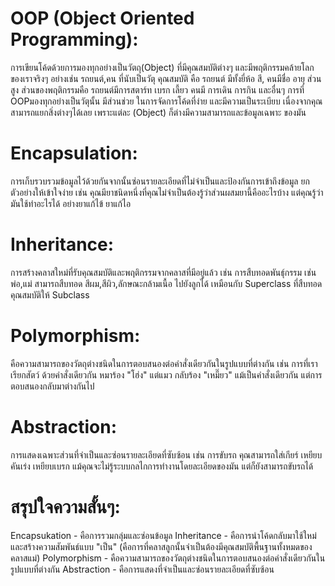 # OOP (Object Oriented Programming): 
การเขียนโค้ดด้วยการมองทุกอย่างเป็นวัตถุ(Object) ที่มีคุณสมบัติต่างๆ  และมีพฤติกรรมคล้ายโลกของเราจริงๆ อย่างเช่น รถยนต์,คน ที่นับเป็นวัตุ คุณสมบัติ คือ รถยนต์ มีทั้งยี่ห้อ สี, คนมีชื่อ อายุ ส่วนสูง ส่วนของพฤติกรรมคือ รถยนต์มีการสตาร์ท เบรก เลี้ยว คนมี การเดิน การกิน และอื่นๆ การที่ OOPมองทุกอย่างเป็นวัตุนั้น มีส่วนช่วย ในการจัดการโค้ดที่ง่าย และมีความเป็นระเบียบ เนื่องจากคุณ สามารถแยกสิ่งต่างๆได้เลย เพราะแต่ละ (Object) ก็ต่างมีความสามารถและข้อมูลเฉพาะ ของมัน 

# Encapsulation: 
การเก็บรวบรวมข้อมูลไว้ด้วยกันจากนั้นซ่อนรายละเอียดที่ไม่จำเป็นและป้องกันการเข้าถึงข้อมูล ยกตัวอย่างให้เข้าใจง่าย เช่น คุณมียาชนิดหนึ่งที่คุณไม่จำเป็นต้องรู้ว่าส่วนผสมยานี้คืออะไรบ้าง แต่คุณรู้ว่ามันใช้ทำอะไรได้ อย่างยาแก้ไข้ ยาแก้ไอ

# Inheritance: 
การสร้างคลาสใหม่ที่รับคุณสมบัติและพฤติกรรมจากคลาสที่มีอยู่แล้ว เช่น การสืบทอดพันธุ์กรรม เช่น พ่อ,แม่ สามารถสืบทอด สีผม,สีผิว,ลักษณะกล้ามเนื้อ ไปยังลูกได้ เหมือนกับ Superclass ที่สืบทอดคุณสมบัติให้ Subclass

# Polymorphism:  
คือความสามารถของวัตถุต่างชนิดในการตอบสนองต่อคำสั่งเดียวกันในรูปแบบที่ต่างกัน เช่น การที่เราเรียกสัตว์ ด้วยคำสั่งเดียวกัน หมาร้อง "โฮ่ง" แต่แมว กลับร้อง "เหมี๊ยว" แม้เป็นคำสั่งเดียวกัน แต่การตอบสนองกลับมาต่างกันไป

# Abstraction: 
การแสดงเฉพาะส่วนที่จำเป็นและซ่อนรายละเอียดที่ซับซ้อน เช่น การขับรถ คุณสามารถใส่เกียร์ เหยียบคันเร่ง เหยียบเบรก แม้คุณจะไม่รู้ระบบกลไกการทำงานโดยละเอียดของมัน แต่ก็ยังสามารถขับรถได้

# สรุปใจความสั้นๆ: 
Encapsukation - คือการรวมกลุ่มและซ่อนข้อมูล
Inheritance - คือการนำโค้ดกลับมาใช้ใหม่และสร้างความสัมพันธ์แบบ "เป็น" (คือการที่คลาสลูกนั้นจำเป็นต้องมีคุณสมบัติพื้นฐานทั้งหมดของคลาสแม่)
Polymorphism - คือความสามารถของวัตถุต่างชนิดในการตอบสนองต่อคำสั่งเดียวกันในรูปแบบที่ต่างกัน
Abstraction - คือการแสดงที่จำเป็นและซ่อนรายละเอียดที่ซับซ้อน